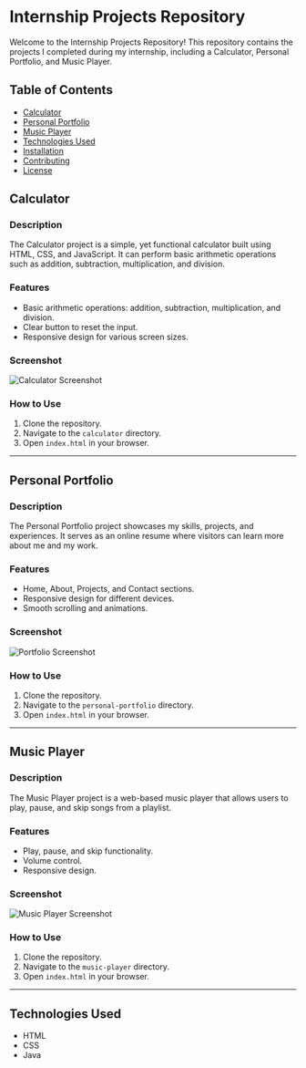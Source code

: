 # Internship Projects Repository

Welcome to the Internship Projects Repository! This repository contains the projects I completed during my internship, including a Calculator, Personal Portfolio, and Music Player.

## Table of Contents

- [Calculator](#calculator)
- [Personal Portfolio](#personal-portfolio)
- [Music Player](#music-player)
- [Technologies Used](#technologies-used)
- [Installation](#installation)
- [Contributing](#contributing)
- [License](#license)

## Calculator

### Description

The Calculator project is a simple, yet functional calculator built using HTML, CSS, and JavaScript. It can perform basic arithmetic operations such as addition, subtraction, multiplication, and division.

### Features

- Basic arithmetic operations: addition, subtraction, multiplication, and division.
- Clear button to reset the input.
- Responsive design for various screen sizes.

### Screenshot

![Calculator Screenshot](link-to-screenshot)

### How to Use

1. Clone the repository.
2. Navigate to the `calculator` directory.
3. Open `index.html` in your browser.

---

## Personal Portfolio

### Description

The Personal Portfolio project showcases my skills, projects, and experiences. It serves as an online resume where visitors can learn more about me and my work.

### Features

- Home, About, Projects, and Contact sections.
- Responsive design for different devices.
- Smooth scrolling and animations.

### Screenshot

![Portfolio Screenshot](link-to-screenshot)

### How to Use

1. Clone the repository.
2. Navigate to the `personal-portfolio` directory.
3. Open `index.html` in your browser.

---

## Music Player

### Description

The Music Player project is a web-based music player that allows users to play, pause, and skip songs from a playlist.

### Features

- Play, pause, and skip functionality.
- Volume control.
- Responsive design.

### Screenshot

![Music Player Screenshot](link-to-screenshot)

### How to Use

1. Clone the repository.
2. Navigate to the `music-player` directory.
3. Open `index.html` in your browser.

---

## Technologies Used

- HTML
- CSS
- Java
